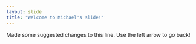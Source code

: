 ```yaml
---
layout: slide
title: "Welcome to Michael's slide!"
---
```

Made some suggested changes to this line.
Use the left arrow to go back!